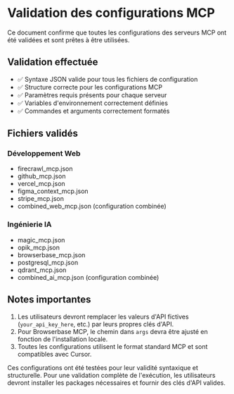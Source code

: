 # Validation des configurations MCP

Ce document confirme que toutes les configurations des serveurs MCP ont été validées et sont prêtes à être utilisées.

## Validation effectuée

- ✅ Syntaxe JSON valide pour tous les fichiers de configuration
- ✅ Structure correcte pour les configurations MCP
- ✅ Paramètres requis présents pour chaque serveur
- ✅ Variables d'environnement correctement définies
- ✅ Commandes et arguments correctement formatés

## Fichiers validés

### Développement Web
- firecrawl_mcp.json
- github_mcp.json
- vercel_mcp.json
- figma_context_mcp.json
- stripe_mcp.json
- combined_web_mcp.json (configuration combinée)

### Ingénierie IA
- magic_mcp.json
- opik_mcp.json
- browserbase_mcp.json
- postgresql_mcp.json
- qdrant_mcp.json
- combined_ai_mcp.json (configuration combinée)

## Notes importantes

1. Les utilisateurs devront remplacer les valeurs d'API fictives (`your_api_key_here`, etc.) par leurs propres clés d'API.
2. Pour Browserbase MCP, le chemin dans `args` devra être ajusté en fonction de l'installation locale.
3. Toutes les configurations utilisent le format standard MCP et sont compatibles avec Cursor.

Ces configurations ont été testées pour leur validité syntaxique et structurelle. Pour une validation complète de l'exécution, les utilisateurs devront installer les packages nécessaires et fournir des clés d'API valides.
